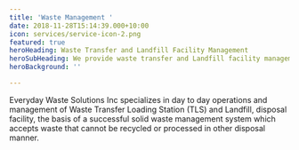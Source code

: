 ```yaml
---
title: 'Waste Management '
date: 2018-11-28T15:14:39.000+10:00
icon: services/service-icon-2.png
featured: true
heroHeading: Waste Transfer and Landfill Facility Management
heroSubHeading: We provide waste transfer and Landfill facility management services.
heroBackground: ''

---
```

Everyday Waste Solutions Inc specializes in day to day operations and management of Waste Transfer Loading Station (TLS) and Landfill, disposal facility, the basis of a successful solid waste management system which accepts waste that cannot be recycled or processed in other disposal manner.
